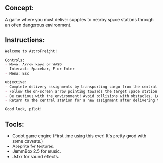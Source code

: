 ## Concept:

A game where you must deliver supplies to nearby space stations through an often dangerous environment.

## Instructions:
```markdown
Welcome to AstroFreight!

Controls:
- Move: Arrow keys or WASD
- Interact: Spacebar, F or Enter
- Menu: Esc

Objective:
- Complete delivery assignments by transporting cargo from the central station to nearby space stations.
- Follow the on-screen arrow pointing towards the target space station.
- Be cautious with the environment! Avoid collisions with obstacles. Look out for the danger markers!
- Return to the central station for a new assignment after delivering the cargo.

Good luck, pilot!
```

## Tools:
- Godot game engine (First time using this ever! It's pretty good with some caveats.)
- Aseprite for textures.
- JummBox 2.5 for music.
- Jsfxr for sound effects.
